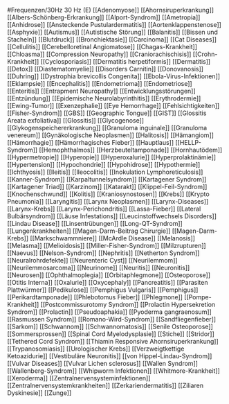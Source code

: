 #Frequenzen/30Hz
30 Hz (E)
[[Adenomyose]]
[[Ahornsiruperkrankung]]
[[Albers-Schönberg-Erkrankung]]
[[Alport-Syndrom]]
[[Ametropia]]
[[Anhidrose]]
[[Ansteckende Pustulardermatitis]]
[[Aortenklappenstenose]]
[[Asphyxie]]
[[Autismus]]
[[Autistische Störung]]
[[Balanitis]]
[[Bissen und Stacheln]]
[[Blutdruck]]
[[Bronchiektasie]]
[[Carcinoma]]
[[Cat Diseases]]
[[Cellulitis]]
[[Cerebelloretinal Angiomatose]]
[[Chagas-Krankheit]]
[[Chloasma]]
[[Compression Neuropathy]]
[[Craniorachischisis]]
[[Crohn-Krankheit]]
[[Cyclosporiasis]]
[[Dermatitis herpetiformis]]
[[Dermatitis]]
[[Detox]]
[[Diastematomyelie]]
[[Disorders Carnitin]]
[[Donovanosis]]
[[Duhring]]
[[Dystrophia brevicollis Congenita]]
[[Ebola-Virus-Infektionen]]
[[Eklampsie]]
[[Encephalitis]]
[[Endometrioma]]
[[Endometriose]]
[[Enteritis]]
[[Entrapment Neuropathy]]
[[Entwicklungsstörungen]]
[[Entzündung]]
[[Epidemische Neurolabyrinthitis]]
[[Erythrodermie]]
[[Ewing-Tumor]]
[[Exenzephalie]]
[[Eye Hemorrhage]]
[[Fehlsichtigkeiten]]
[[Fisher-Syndrom]]
[[GBS]]
[[Geographic Tongue]]
[[GIST]]
[[Glossitis Areata exfoliativa]]
[[Glossitis]]
[[Glycogenose]]
[[Glykogenspeichererkrankung]]
[[Granuloma inguinale]]
[[Granuloma venereum]]
[[Gynäkologische Neoplasmen]]
[[Halitosis]]
[[Hämangiom]]
[[Hämorrhagie]]
[[Hämorrhagisches Fieber]]
[[Hauptlaus]]
[[HELLP-Syndrom]]
[[Hemophthalmos]]
[[Herzbeuteltamponade]]
[[Hornhautödem]]
[[Hypermetropie]]
[[Hyperopie]]
[[Hyperoxalurie]]
[[Hyperprolaktinämie]]
[[Hypertension]]
[[Hypochondrie]]
[[Hypohidrose]]
[[Hypothermie]]
[[Ichthyosis]]
[[Ileitis]]
[[Ileocolitis]]
[[Inokulation Lymphoreticulosis]]
[[Kanner-Syndrom]]
[[Karpaltunnelsyndrom]]
[[Kartagener Syndrom]]
[[Kartagener Triad]]
[[Karzinom]]
[[Katarakt]]
[[Klippel-Feil-Syndrom]]
[[Knochenschwund]]
[[Kolitis]]
[[Kraniosynostosen]]
[[Krebs]]
[[Krypto Pneumonia]]
[[Laryngitis]]
[[Larynx Neoplasmen]]
[[Larynx-Diseases]]
[[Larynx-Krebs]]
[[Larynx-Perichondritis]]
[[Lassa-Fieber]]
[[Lateral Bulbärsyndrom]]
[[Läuse Infestations]]
[[Leucinstoffwechsels Disorders]]
[[Lindau Disease]]
[[Linsentrübungen]]
[[Long-QT-Syndrom]]
[[Lungenkrankheiten]]
[[Magen-Darm-Beitrag Chirurgie]]
[[Magen-Darm-Krebs]]
[[Markschwammniere]]
[[McArdle Disease]]
[[Melanosis]]
[[Melasma]]
[[Melioidosis]]
[[Miller-Fisher-Syndrom]]
[[Milzrupturen]]
[[Naevus]]
[[Nelson-Syndrom]]
[[Nephritis]]
[[Netherton Syndrom]]
[[Neuralrohrdefekte]]
[[Neurenteric Cyst]]
[[Neurilemmom]]
[[Neurilemmosarcoma]]
[[Neurinome]]
[[Neuritis]]
[[Neuronitis]]
[[Neurosen]]
[[Ophthalmoplegia]]
[[Orbitaphlegmone]]
[[Osteoporose]]
[[Otitis Interna]]
[[Oxalurie]]
[[Oxycephaly]]
[[Pancreatitis]]
[[Parasiten Plattwürmer]]
[[Pedikulose]]
[[Pemphigus Vulgaris]]
[[Pemphigus]]
[[Perikardtamponade]]
[[Phlebotomus Fieber]]
[[Phlegmone]]
[[Pompe-Krankheit]]
[[Postcommissurotomy Syndrom]]
[[Prolactin Hypersekretion Syndrom]]
[[Prolactin]]
[[Pseudoaphakia]]
[[Pyoderma gangraenosum]]
[[Rasmussen Syndrom]]
[[Romano-Wird-Syndrom]]
[[Sandfliegenfieber]]
[[Sarkom]]
[[Schwannom]]
[[Schwannomatosis]]
[[Senile Osteoporose]]
[[Sommersprossen]]
[[Spinal Cord Myelodysplasie]]
[[Stiche]]
[[Stridor]]
[[Tethered Cord Syndrom]]
[[Thiamin Responsive Ahornsiruperkrankung]]
[[Trypanosomiasis]]
[[Urologischer Krebs]]
[[Verzweigtkettige Ketoazidurie]]
[[Vestibuläre Neuronitis]]
[[von Hippel-Lindau-Syndrom]]
[[Vulvar Diseases]]
[[Vulvar Lichen sclerosus]]
[[Wallen Syndrom]]
[[Wallenberg-Syndrom]]
[[Whipworm Infektionen]]
[[Whitmore-Krankheit]]
[[Xeroderma]]
[[Zentralnervensysteminfektionen]]
[[Zentralnervensystemkrankheiten]]
[[Zerkariendermatitis]]
[[Ziliaren Dyskinesie]]
[[Zunge]]